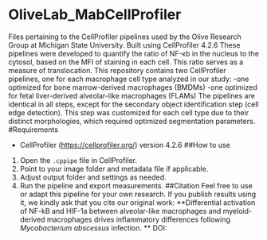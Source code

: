 # OliveLab_MabCellProfiler
Files pertaining to the CellProfiler pipelines used by the Olive Research Group at Michigan State University. Built using CellProfiler 4.2.6
These pipelines were developed to quantify the ratio of NF-κb in the nucleus to the cytosol, based on the MFI of staining in each cell. This ratio serves as a measure of translocation.
This repository contains two CellProfiler pipelines, one for each macrophage cell type analyzed in our study:
-one optimized for bone marrow-derived macrophages (BMDMs)
-one optimized for fetal liver-derived alveolar-like macrophages (FLAMs)
The pipelines are identical in all steps, except for the secondary object identification step (cell edge detection). This step was customized for each cell type due to their distinct morphologies, which required optimized segmentation parameters.
#Requirements
- CellProfiler (https://cellprofiler.org/) version 4.2.6
##How to use
1. Open the `.cppipe` file in CellProfiler.
2. Point to your image folder and metadata file if applicable.
3. Adjust output folder and settings as needed.
4. Run the pipeline and export measurements. 
##Citation
Feel free to use or adapt this pipeline for your own research. If you publish results using it, we kindly ask that you cite our original work: **Differential activation of NF-kB and HIF-1a between alveolar-like macrophages and myeloid-derived macrophages drives inflammatory differences following _Mycobacterium abscessus_ infection. **  DOI:
